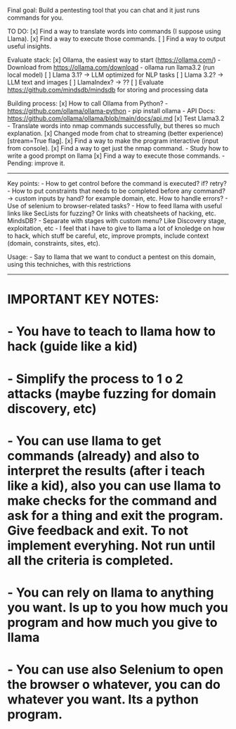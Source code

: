 Final goal: Build a pentesting tool that you can chat and it just runs commands for you.

TO DO:
[x] Find a way to translate words into commands (I suppose using Llama).
[x] Find a way to execute those commands.
[ ] Find a way to output useful insights.

Evaluate stack:
[x] Ollama, the easiest way to start (https://ollama.com/)
	- Download from https://ollama.com/download
	- ollama run llama3.2 (run local model)
[ ] Llama 3.1? -> LLM optimized for NLP tasks
[ ] Llama 3.2? -> LLM text and images
[ ] LlamaIndex? -> ??
[ ] Evaluate https://github.com/mindsdb/mindsdb for storing and processing data

Building process:
[x] How to call Ollama from Python?
	- https://github.com/ollama/ollama-python
	- pip install ollama
	- API Docs: https://github.com/ollama/ollama/blob/main/docs/api.md
[x] Test Llama3.2
	- Translate words into nmap commands successfully, but theres so much explanation. 
[x] Changed mode from chat to streaming (better experience) [stream=True flag].
[x] Find a way to make the program interactive (input from console).
[x] Find a way to get just the nmap command.
	- Study how to write a good prompt on llama
[x] Find a way to execute those commands.
	- Pending: improve it.


----------------------


Key points:
	- How to get control before the command is executed? if? retry?
	- How to put constraints that needs to be completed before any command? -> custom inputs by hand? for example domain, etc. How to handle errors?
	- Use of selenium to browser-related tasks?
	- How to feed llama with useful links like SecLists for fuzzing? Or links with cheatsheets of hacking, etc. MindsDB?
	- Separate with stages with custom menu? Like Discovery stage, exploitation, etc
	- I feel that i have to give to llama a lot of knoledge on how to hack, which stuff be careful, etc, improve prompts, include context (domain, constraints, sites, etc).

Usage:
	- Say to llama that we want to conduct a pentest on this domain, using this techniches, with this restrictions


----------------------


# IMPORTANT KEY NOTES:
#       - You have to teach to llama how to hack (guide like a kid)
#       - Simplify the process to 1 o 2 attacks (maybe fuzzing for domain discovery, etc)
#       - You can use llama to get commands (already) and also to interpret the results (after i teach like a kid), also you can use llama to make checks for the command and ask for a thing and exit the program. Give feedback and exit. To not implement everyhing. Not run until all the criteria is completed.
#       - You can rely on llama to anything you want. Is up to you how much you program and how much you give to llama
#       - You can use also Selenium to open the browser o whatever, you can do whatever you want. Its a python program.
